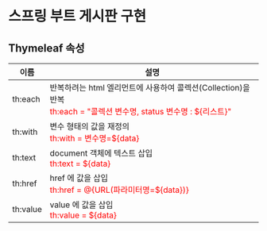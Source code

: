 # 스프링 부트 게시판 구현
## Thymeleaf 속성

|이름|설명|
|---|---|
|th:each|반복하려는 html 엘리먼트에 사용하여 콜렉션(Collection)을 반복 <br> <span style="color:red">th:each = "콜렉션 변수명, status 변수명 : ${리스트}"</span>|
|th:with|변수 형태의 값을 재정의 <br> <span style="color:red">th:with = 변수명=${data}</span>|
|th:text|document 객체에 텍스트 삽입 <br> <span style="color:red">th:text = ${data}</span>|
|th:href|href 에 값을 삽입 <br> <span style="color:red">th:href = @{URL(파라미터명=${data})}</span>|
|th:value|value 에 값을 삽입 <br> <span style="color:red">th:value = ${data}</span>|
